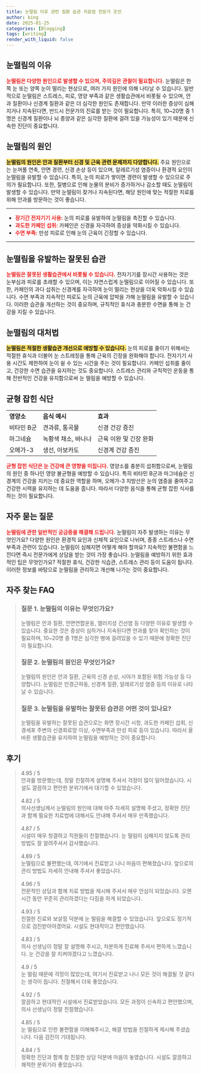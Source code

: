 ```yaml
---
title: 눈떨림 이유 관련 질환 습관 치료법 전문가 조언
author: bing
date: 2025-01-25
categories: [Blogging]
tags: [writing]
render_with_liquid: false
---
```



<h2 id='눈떨림의_이유'>눈떨림의 이유</h2>

<p><b><span style="color: #ee2323;">눈떨림은 다양한 원인으로 발생할 수 있으며, 주의깊은 관찰이 필요합니다.</span></b> 눈떨림은 한쪽 눈 또는 양쪽 눈이 떨리는 현상으로, 여러 가지 원인에 의해 나타날 수 있습니다. 일반적으로 눈떨림은 스트레스, 피로, 영양 부족과 같은 생활습관에서 비롯될 수 있으며, 안과 질환이나 신경계 질환과 같은 더 심각한 원인도 존재합니다. 만약 이러한 증상이 심해지거나 지속된다면, 반드시 전문가의 진료를 받는 것이 필요합니다. 특히, 10~20명 중 1명은 신경계 질환이나 뇌 종양과 같은 심각한 질환에 걸려 있을 가능성이 있기 때문에 신속한 진단이 중요합니다.</p>

<h2 id='눈떨림의_원인'>눈떨림의 원인</h2>

<p><b><span style="background-color: #ffe066;">눈떨림의 원인은 안과 질환부터 신경 및 근육 관련 문제까지 다양합니다.</span></b> 주요 원인으로는 눈꺼풀 연축, 안면 경련, 신경 손상 등이 있으며, 알레르기성 염증이나 환경적 요인이 눈떨림을 유발할 수 있습니다. 특히, 눈의 피로가 쌓이면 경련이 발생할 수 있으므로 주의가 필요합니다. 또한, 질병으로 인해 눈물의 분비가 증가하거나 감소할 때도 눈떨림이 발생할 수 있습니다. 만약 눈떨림이 잦거나 지속된다면, 해당 원인에 맞는 적절한 치료를 위해 안과를 방문하는 것이 좋습니다.</p>

<hr />

<ul>
    <li><b><span style="color: #ee2323;">장기간 전자기기 사용:</span></b> 눈의 피로를 유발하여 눈떨림을 촉진할 수 있습니다.</li>
    <li><b><span style="color: #ee2323;">과도한 카페인 섭취:</span></b> 카페인은 신경을 자극하여 증상을 악화시킬 수 있습니다.</li>
    <li><b><span style="color: #ee2323;">수면 부족:</span></b> 만성 피로로 인해 눈의 근육이 긴장할 수 있습니다.</li>
</ul>

<hr />

<h2 id='눈떨림을_유발하는_잘못된_습관'>눈떨림을 유발하는 잘못된 습관</h2>

<p><b><span style="color: #ee2323;">눈떨림은 잘못된 생활습관에서 비롯될 수 있습니다.</span></b> 전자기기를 장시간 사용하는 것은 눈부심과 피로를 초래할 수 있으며, 이는 자연스럽게 눈떨림으로 이어질 수 있습니다. 또한, 카페인의 과다 섭취는 신경계를 자극하여 눈이 떨리는 현상을 더욱 악화시킬 수 있습니다. 수면 부족과 지속적인 피로도 눈의 근육에 압박을 가해 눈떨림을 유발할 수 있습니다. 이러한 습관을 개선하는 것이 중요하며, 규칙적인 휴식과 충분한 수면을 통해 눈 건강을 지킬 수 있습니다.</p>

<h2 id='눈떨림의_대처법'>눈떨림의 대처법</h2>

<p><b><span style="background-color: #ffe066;">눈떨림은 적절한 생활습관 개선으로 예방할 수 있습니다.</span></b> 눈의 피로를 줄이기 위해서는 적절한 휴식과 더불어 눈 스트레칭을 통해 근육의 긴장을 완화해야 합니다. 전자기기 사용 시간도 제한하여 눈이 쉴 수 있는 시간을 주는 것이 필요합니다. 카페인 섭취를 줄이고, 건강한 수면 습관을 유지하는 것도 중요합니다. 스트레스 관리와 규칙적인 운동을 통해 전반적인 건강을 유지함으로써 눈 떨림을 예방할 수 있습니다.</p>

<h2 id='균형잡힌_식단'>균형 잡힌 식단</h2>

<table>
    <tr>
        <td><b>영양소</b></td>
        <td><b>음식 예시</b></td>
        <td><b>효과</b></td>
    </tr>
    <tr>
        <td>비타민 B군</td>
        <td>견과류, 통곡물</td>
        <td>신경 건강 증진</td>
    </tr>
    <tr>
        <td>마그네슘</td>
        <td>녹황색 채소, 바나나</td>
        <td>근육 이완 및 긴장 완화</td>
    </tr>
    <tr>
        <td>오메가-3</td>
        <td>생선, 아보카도</td>
        <td>신경계 건강 증진</td>
    </tr>
</table>

<p><b><span style="color: #ee2323;">균형 잡힌 식단은 눈 건강에 큰 영향을 미칩니다.</span></b> 영양소를 충분히 섭취함으로써, 눈떨림의 원인 중 하나인 영양 불균형을 예방할 수 있습니다. 특히 비타민 B군과 마그네슘은 신경계의 건강을 지키는 데 중요한 역할을 하며, 오메가-3 지방산은 눈의 염증을 줄여주고 건강한 시력을 유지하는 데 도움을 줍니다. 따라서 다양한 음식을 통해 균형 잡힌 식사를 하는 것이 필요합니다.</p>

<h2 id='자주_묻는_질문'>자주 묻는 질문</h2>

<p><b><span style="color: #ee2323;">눈떨림에 관한 일반적인 궁금증을 해결해 드립니다.</span></b> 눈떨림이 자주 발생하는 이유는 무엇인가요? 다양한 원인은 환경적 요인과 신체적 요인으로 나뉘며, 종종 스트레스나 수면 부족과 관련이 있습니다. 눈떨림이 심해지면 어떻게 해야 할까요? 지속적인 불편함을 느낀다면 즉시 전문가에게 상담을 받는 것이 가장 좋습니다. 눈떨림을 예방하기 위한 효과적인 팁은 무엇인가요? 적절한 휴식, 건강한 식습관, 스트레스 관리 등이 도움이 됩니다. 이러한 정보를 바탕으로 눈떨림을 관리하고 개선해 나가는 것이 중요합니다.</p>


<h2 id='자주_찾는_FAQ'>자주 찾는 FAQ</h2>
<div itemscope="" itemtype="https://schema.org/FAQPage"> 
<blockquote> 
<div itemscope="" itemprop="mainEntity" itemtype="https://schema.org/Question"> 
<h3 itemprop="name">질문 1. 눈떨림의 이유는 무엇인가요?</h3> 
<div itemscope="" itemprop="acceptedAnswer" itemtype="https://schema.org/Answer"> 
<span itemprop="text"> 
<p>눈떨림은 안과 질환, 안면연합운동, 앨러지성 건선염 등 다양한 이유로 발생할 수 있습니다. 중요한 것은 증상이 심하거나 지속된다면 안과를 찾아 확인하는 것이 필요하며, 10~20명 중 1명은 심각한 병에 걸려있을 수 있기 때문에 정확한 진단이 필요합니다.</p> 
</span> 
</div> 
</div> 

<div itemscope="" itemprop="mainEntity" itemtype="https://schema.org/Question"> 
<h3 itemprop="name">질문 2. 눈떨림의 원인은 무엇인가요?</h3> 
<div itemscope="" itemprop="acceptedAnswer" itemtype="https://schema.org/Answer"> 
<span itemprop="text"> 
<p>눈떨림의 원인은 안과 질환, 근육의 신경 손상, 시야가 포함된 위험 가능성 등 다양합니다. 눈떨림은 안경근파동, 신경계 질환, 알레르기성 염증 등의 이유로 나타날 수 있습니다.</p> 
</span> 
</div> 
</div> 

<div itemscope="" itemprop="mainEntity" itemtype="https://schema.org/Question"> 
<h3 itemprop="name">질문 3. 눈떨림을 유발하는 잘못된 습관은 어떤 것이 있나요?</h3> 
<div itemscope="" itemprop="acceptedAnswer" itemtype="https://schema.org/Answer"> 
<span itemprop="text"> 
<p>눈떨림을 유발하는 잘못된 습관으로는 화면 장시간 시청, 과도한 카페인 섭취, 신경세포 주변의 신경회로망 이상, 수면부족과 만성 피로 등이 있습니다. 따라서 올바른 생활습관을 유지하여 눈떨림을 예방하는 것이 중요합니다.</p> 
</span> 
</div> 
</div> 
</blockquote> 
</div>
<h2 id='후기'>후기</h2>
<div itemscope itemtype="https://schema.org/Product">
  <blockquote>
  <div itemprop="review" itemscope itemtype="https://schema.org/Review">
      <div itemprop="reviewRating" itemscope itemtype="https://schema.org/Rating"> <span itemprop="ratingValue">4.95</span> / <span itemprop="bestRating">5</span> </div>
      <span itemprop="reviewBody">안과를 방문했는데, 정말 친절하게 설명해 주셔서 걱정이 많이 덜어졌습니다. 시설도 깔끔하고 편안한 분위기에서 대기할 수 있었습니다.</span>
  </div>
  <br>
  <div itemprop="review" itemscope itemtype="https://schema.org/Review">
      <div itemprop="reviewRating" itemscope itemtype="https://schema.org/Rating"> <span itemprop="ratingValue">4.82</span> / <span itemprop="bestRating">5</span> </div>
      <span itemprop="reviewBody">의사선생님께서 눈떨림의 원인에 대해 아주 자세히 설명해 주셨고, 정확한 진단과 함께 필요한 치료법에 대해서도 안내해 주셔서 매우 만족했습니다.</span>
  </div>
  <br>
  <div itemprop="review" itemscope itemtype="https://schema.org/Review">
      <div itemprop="reviewRating" itemscope itemtype="https://schema.org/Rating"> <span itemprop="ratingValue">4.87</span> / <span itemprop="bestRating">5</span> </div>
      <span itemprop="reviewBody">시설이 매우 청결하고 직원들이 친절했습니다. 눈 떨림이 심해지지 않도록 관리 방법도 잘 알려주셔서 감사했습니다.</span>
  </div>
  <br>
  <div itemprop="review" itemscope itemtype="https://schema.org/Review">
      <div itemprop="reviewRating" itemscope itemtype="https://schema.org/Rating"> <span itemprop="ratingValue">4.89</span> / <span itemprop="bestRating">5</span> </div>
      <span itemprop="reviewBody">눈떨림으로 불편했는데, 여기에서 진료받고 나니 마음이 편해졌습니다. 앞으로의 관리 방법도 자세히 안내해 주셔서 좋았습니다.</span>
  </div>
  <br>
  <div itemprop="review" itemscope itemtype="https://schema.org/Review">
      <div itemprop="reviewRating" itemscope itemtype="https://schema.org/Rating"> <span itemprop="ratingValue">4.96</span> / <span itemprop="bestRating">5</span> </div>
      <span itemprop="reviewBody">전문적인 상담과 함께 치료 방법을 제시해 주셔서 매우 안심이 되었습니다. 오랜 시간 동안 꾸준히 관리하겠다는 다짐을 하게 되었습니다.</span>
  </div>
  <br>
  <div itemprop="review" itemscope itemtype="https://schema.org/Review">
      <div itemprop="reviewRating" itemscope itemtype="https://schema.org/Rating"> <span itemprop="ratingValue">4.93</span> / <span itemprop="bestRating">5</span> </div>
      <span itemprop="reviewBody">친절한 진료와 보살핌 덕분에 눈 떨림을 해결할 수 있었습니다. 앞으로도 정기적으로 검진받아야겠어요. 시설도 현대적이고 편안했습니다.</span>
  </div>
  <br>
  <div itemprop="review" itemscope itemtype="https://schema.org/Review">
      <div itemprop="reviewRating" itemscope itemtype="https://schema.org/Rating"> <span itemprop="ratingValue">4.83</span> / <span itemprop="bestRating">5</span> </div>
      <span itemprop="reviewBody">의사 선생님이 정말 잘 설명해 주시고, 차분하게 진료해 주셔서 편하게 느꼈습니다. 눈 건강을 잘 지켜야겠다고 느꼈습니다.</span>
  </div>
  <br>
  <div itemprop="review" itemscope itemtype="https://schema.org/Review">
      <div itemprop="reviewRating" itemscope itemtype="https://schema.org/Rating"> <span itemprop="ratingValue">4.9</span> / <span itemprop="bestRating">5</span> </div>
      <span itemprop="reviewBody">눈 떨림 때문에 걱정이 많았는데, 여기서 진료받고 나니 모든 것이 해결될 것 같다는 생각이 듭니다. 친절해서 더욱 좋았습니다.</span>
  </div>
  <br>
  <div itemprop="review" itemscope itemtype="https://schema.org/Review">
      <div itemprop="reviewRating" itemscope itemtype="https://schema.org/Rating"> <span itemprop="ratingValue">4.92</span> / <span itemprop="bestRating">5</span> </div>
      <span itemprop="reviewBody">깔끔하고 현대적인 시설에서 진료받았습니다. 모든 과정이 신속하고 편안했으며, 의사 선생님이 정말 친절했습니다.</span>
  </div>
  <br>
  <div itemprop="review" itemscope itemtype="https://schema.org/Review">
      <div itemprop="reviewRating" itemscope itemtype="https://schema.org/Rating"> <span itemprop="ratingValue">4.85</span> / <span itemprop="bestRating">5</span> </div>
      <span itemprop="reviewBody">눈 떨림으로 인한 불편함을 이해해주시고, 해결 방법을 친절하게 제시해 주셨습니다. 다음 검진이 기대됩니다.</span>
  </div>
  <br>
  <div itemprop="review" itemscope itemtype="https://schema.org/Review">
      <div itemprop="reviewRating" itemscope itemtype="https://schema.org/Rating"> <span itemprop="ratingValue">4.84</span> / <span itemprop="bestRating">5</span> </div>
      <span itemprop="reviewBody">정확한 진단과 함께 참 친절한 상담 덕분에 마음이 놓였습니다. 시설도 깔끔하고 쾌적한 분위기라 좋았습니다.</span>
  </div>
  </blockquote>
</div>
